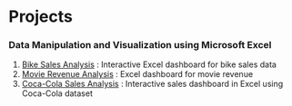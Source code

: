 # Projects
### Data Manipulation and Visualization using Microsoft Excel
1. [Bike Sales Analysis](https://github.com/aravindbc/Data-Analysis-Projects/tree/f99620b6054fddef689546d8cbd44a0f07b67a4c/Bike%20Sales%20Analysis) : Interactive Excel dashboard for bike sales data
2. [Movie Revenue Analysis](https://github.com/aravindbc/Data-Analysis-Projects/tree/cd67baf49356bc71350156db1bf501963c399f34/Movie%20Revenue%20Analysis) : Excel dashboard for movie revenue
3. [Coca-Cola Sales Analysis](https://github.com/aravindbc/Data-Analysis-Projects/tree/f4aa702094c5307c9b15a9fdab3995c2bc64b514/Coca-Cola%20Sales%20Analysis) : Interactive sales dashboard in Excel using Coca-Cola dataset
